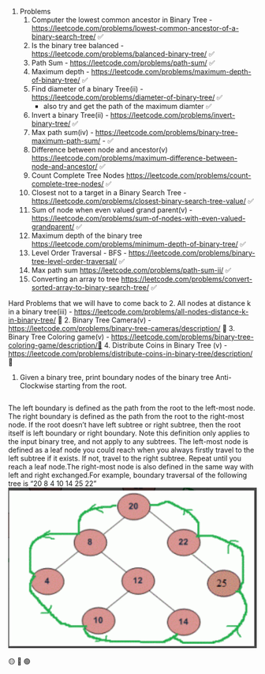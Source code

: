 
1. Problems 
	1. Computer the lowest common ancestor in Binary Tree	- https://leetcode.com/problems/lowest-common-ancestor-of-a-binary-search-tree/ ✅
	2. Is the binary tree balanced - https://leetcode.com/problems/balanced-binary-tree/ ✅
	3. Path Sum - https://leetcode.com/problems/path-sum/ ✅
	4. Maximum depth - https://leetcode.com/problems/maximum-depth-of-binary-tree/ ✅
	5. Find diameter of a binary Tree(ii) - https://leetcode.com/problems/diameter-of-binary-tree/ ✅
		- also try and get the path of the maximum diamter ✅
	6. Invert a binary Tree(ii) - https://leetcode.com/problems/invert-binary-tree/ ✅
	8. Max path sum(iv) - https://leetcode.com/problems/binary-tree-maximum-path-sum/ - ✅
	9. Difference between node and ancestor(v) https://leetcode.com/problems/maximum-difference-between-node-and-ancestor/  ✅
	10. Count Complete Tree Nodes https://leetcode.com/problems/count-complete-tree-nodes/ ✅
	17. Closest not to a target in a Binary Search Tree  - https://leetcode.com/problems/closest-binary-search-tree-value/ ✅
	18. Sum of node when even valued grand parent(v) - https://leetcode.com/problems/sum-of-nodes-with-even-valued-grandparent/  ✅
	19. Maximum depth of the binary tree https://leetcode.com/problems/minimum-depth-of-binary-tree/ ✅
	20. Level Order Traversal - BFS - https://leetcode.com/problems/binary-tree-level-order-traversal/ ✅
	21. Max path sum https://leetcode.com/problems/path-sum-ii/ ✅
	22. Converting an array to tree https://leetcode.com/problems/convert-sorted-array-to-binary-search-tree/ ✅


Hard Problems that we will have to come back to
	2. All nodes at distance k in a binary tree(iii) - https://leetcode.com/problems/all-nodes-distance-k-in-binary-tree/   🚫
	2. Binary Tree Camera(v) - https://leetcode.com/problems/binary-tree-cameras/description/ 🚫
	3. Binary Tree Coloring game(v) - https://leetcode.com/problems/binary-tree-coloring-game/description/🚫 
	4. Distribute Coins in Binary Tree (v) - https://leetcode.com/problems/distribute-coins-in-binary-tree/description/ 🚫



1. Given a binary tree, print boundary nodes of the binary tree Anti-Clockwise starting from the root. 
	```The boundary includes left boundary, leaves, and right boundary in order without duplicate nodes. (The values of the nodes may still be duplicates.)

The left boundary is defined as the path from the root to the left-most node. The right boundary is defined as the path from the root to the right-most node. If the root doesn’t have left subtree or right subtree, then the root itself is left boundary or right boundary. Note this definition only applies to the input binary tree, and not apply to any subtrees. The left-most node is defined as a leaf node you could reach when you always firstly travel to the left subtree if it exists. If not, travel to the right subtree. Repeat until you reach a leaf node.The right-most node is also defined in the same way with left and right exchanged.For example, boundary traversal of the following tree is “20 8 4 10 14 25 22”
![Pasted_image_20201006201421](/processed/images/Pasted_image_20201006201421.png)

🟡
🔴
🟢
   